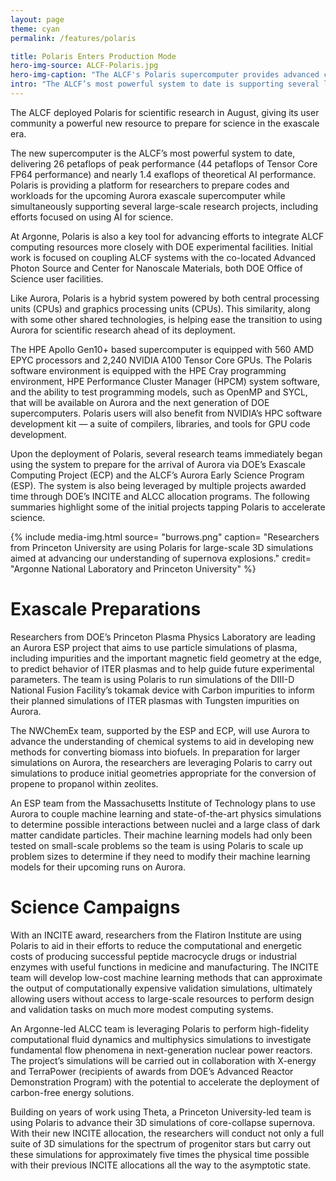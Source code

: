 ```yaml
---
layout: page
theme: cyan
permalink: /features/polaris

title: Polaris Enters Production Mode
hero-img-source: ALCF-Polaris.jpg
hero-img-caption: "The ALCF's Polaris supercomputer provides advanced capabilities for workloads involving simulation, data analysis, and AI tasks."
intro: "The ALCF’s most powerful system to date is supporting several large-scale science projects while also helping researchers prepare for Aurora."
---
```



The ALCF deployed Polaris for scientific research in August, giving its user community a powerful new resource to prepare for science in the exascale era. 

The new supercomputer is the ALCF’s most powerful system to date, delivering 26 petaflops of peak performance (44 petaflops of Tensor Core FP64 performance) and nearly 1.4 exaflops of theoretical AI performance. Polaris is providing a platform for researchers to prepare codes and workloads for the upcoming Aurora exascale supercomputer while simultaneously supporting several large-scale research projects, including efforts focused on using AI for science.

At Argonne, Polaris is also a key tool for advancing efforts to integrate ALCF computing resources more closely with DOE experimental facilities. Initial work is focused on coupling ALCF systems with the co-located Advanced Photon Source and Center for Nanoscale Materials, both DOE Office of Science user facilities.

Like Aurora, Polaris is a hybrid system powered by both central processing units (CPUs) and graphics processing units (CPUs). This similarity, along with some other shared technologies, is helping ease the transition to using Aurora for scientific research ahead of its deployment.  

The HPE Apollo Gen10+ based supercomputer is equipped with 560 AMD EPYC processors and 2,240 NVIDIA A100 Tensor Core GPUs. The Polaris software environment is equipped with the HPE Cray programming environment, HPE Performance Cluster Manager (HPCM) system software, and the ability to test programming models, such as OpenMP and SYCL, that will be available on Aurora and the next generation of DOE supercomputers. Polaris users will also benefit from NVIDIA’s HPC software development kit — a suite of compilers, libraries, and tools for GPU code development.

Upon the deployment of Polaris, several research teams immediately began using the system to prepare for the arrival of Aurora via DOE’s Exascale Computing Project (ECP) and the ALCF’s Aurora Early Science Program (ESP). The system is also being leveraged by multiple projects awarded time through DOE’s INCITE and ALCC allocation programs. The following summaries highlight some of the initial projects tapping Polaris to accelerate science.

{% include media-img.html
   source= "burrows.png"
   caption= "Researchers from Princeton University are using Polaris for large-scale 3D simulations aimed at advancing our understanding of supernova explosions."
   credit= "Argonne National Laboratory and Princeton University"
%}

# Exascale Preparations

Researchers from DOE’s Princeton Plasma Physics Laboratory are leading an Aurora ESP project that aims to use particle simulations of plasma, including impurities and the important magnetic field geometry at the edge, to predict behavior of ITER plasmas and to help guide future experimental parameters. The team is using Polaris to run simulations of the DIII-D National Fusion Facility’s tokamak device with Carbon impurities to inform their planned simulations of ITER plasmas with Tungsten impurities on Aurora.

The NWChemEx team, supported by the ESP and ECP, will use Aurora to advance the understanding of chemical systems to aid in developing new methods for converting biomass into biofuels. In preparation for larger simulations on Aurora, the researchers are leveraging Polaris to carry out simulations to produce initial geometries appropriate for the conversion of propene to propanol within zeolites.

An ESP team from the Massachusetts Institute of Technology plans to use Aurora to couple machine learning and state-of-the-art physics simulations to determine possible interactions between nuclei and a large class of dark matter candidate particles. Their machine learning models had only been tested on small-scale problems so the team is using Polaris to scale up problem sizes to determine if they need to modify their machine learning models for their upcoming runs on Aurora. 

# Science Campaigns

With an INCITE award, researchers from the Flatiron Institute are using Polaris to aid in their efforts to reduce the computational and energetic costs of producing successful peptide macrocycle drugs or industrial enzymes with useful functions in medicine and manufacturing. The INCITE team will develop low-cost machine learning methods that can approximate the output of computationally expensive validation simulations, ultimately allowing users without access to large-scale resources to perform design and validation tasks on much more modest computing systems.

An Argonne-led ALCC team is leveraging Polaris to perform high-fidelity computational fluid dynamics and multiphysics simulations to investigate fundamental flow phenomena in next-generation nuclear power reactors. The project’s simulations will be carried out in collaboration with X-energy and TerraPower (recipients of awards from DOE’s Advanced Reactor Demonstration Program) with the potential to accelerate the deployment of carbon-free energy solutions. 

Building on years of work using Theta, a Princeton University-led team is using Polaris to advance their 3D simulations of core-collapse supernova. With their new INCITE allocation, the researchers will conduct not only a full suite of 3D simulations for the spectrum of progenitor stars but carry out these simulations for approximately five times the physical time possible with their previous INCITE allocations all the way to the asymptotic state. 


